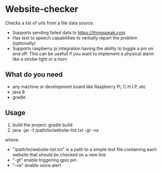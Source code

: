 # Website-checker
Checks a list of urls from a file data source.
* Supports sending failed data to https://thingspeak.com
* Has text to speech capabilities to verbally report the problem (optionally)
* Supports raspberry pi integration having the ability to toggle a pin on and off. This 
can be usefull if you want to implement a physical alarm like a strobe light or a horn
##

## What do you need
* any machine or development board like Raspberry Pi, C.H.I.P, etc
* java 8
* gradle

## Usage
1. build the project: gradle build
2. java -jar -f /path/to/website-list.txt -gt -va

where: 

* "/path/to/website-list.txt" is a path to a simple text file containing each website that should be checked on a new line
* "-gt" enable triggering gpio pin
* "-va" enable voice alert
